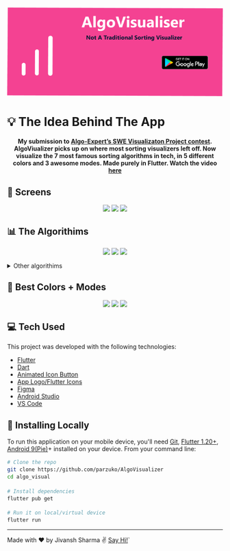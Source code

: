 <p align = "center">
  <a href="https://play.google.com/store/apps/details?id=com.jivansh.algo_visual"><img alt="Get it on Google Play"src="hero_av.png"></a>
</p>

# :bulb: The Idea Behind The App 

<h4 align="center">
My submission to <a href="https://www.algoexpert.io/swe-project-contests/2020-summer">Algo-Expert’s SWE Visualizaton Project contest</a>. AlgoViualizer picks up on where most sorting visualizers left off. Now visualize the 7 most famous sorting algorithms in tech, in  5 different colors and 3 awesome modes. Made purely in Flutter. Watch the video <a href = "youtube.com">here</a>
</h4>

## :eyes: Screens

<p align="center">
  <img src="https://media.giphy.com/media/nxJSkcIj5BPvnpuuTe/giphy.gif" />
  <img src="https://media.giphy.com/media/LMopfa2QDXNL7MuYIZ/giphy.gif" />
  <img src="https://media.giphy.com/media/w3vNWc2zKHJY8cpQnG/giphy.gif" />
  
</p>

## :bar_chart: The Algorithims 

<p align="center">
  <img src="https://media.giphy.com/media/6Jqb9G3dLqcwxjdfoH/giphy.gif" />
  <img src="https://media.giphy.com/media/NeioiEyChWFC8vlTNi/giphy.gif" />
  <img src="https://media.giphy.com/media/z6vR5jYuPRl5qvPZOg/giphy.gif" />
</p>

<details>
<summary>Other algorithims</summary>
<br/>
<p align="center">
  <img src="https://media.giphy.com/media/hk3zNCDNp0vVyCsZOY/giphy.gif" />
  <img src="https://media.giphy.com/media/VCRkKH081X7pB7Zpk3/giphy.gif" />
  <img src="https://media.giphy.com/media/goD34bIbMigMi5Dej3/giphy.gif" />
  
</p>
</details>

## :rainbow: Best Colors + Modes

<p align="center">
  <img src="https://media.giphy.com/media/BYmHEmV61fjIHLF46S/giphy.gif" />
  <img src="https://media.giphy.com/media/yy3RT37eZPG1ldszrg/giphy.gif" />
  <img src="https://media.giphy.com/media/Dka5UNIuBPsJuRssTq/giphy.gif" />
  
</p> 

## :computer: Tech Used

This project was developed with the following technologies:

- [Flutter](https://flutter.dev/)
- [Dart](https://dart.dev/)
- [Animated Icon Button](https://pub.dev/packages/animated_icon_button)
- [App Logo/Flutter Icons](https://pub.dev/packages/flutter_icons)
- [Figma](https://figma.com/) 
- [Android Studio](https://developer.android.com/studio/?gclid=Cj0KCQjw-af6BRC5ARIsAALPIlXC-_n8F-uSVjsBxiFbx9EGrdC7NguDndjGOgtQnYbqferF7JkOpjIaAs_jEALw_wcB&gclsrc=aw.ds)
- [VS Code](https://code.visualstudio.com/)


## :floppy_disk: Installing Locally

To run this application on your mobile device, you'll need [Git](https://git-scm.com), [Flutter 1.20+](https://flutter.dev/docs/get-started/install/windows), [Android 9(Pie)](https://www.android.com/versions/pie-9-0/)+ installed on your device. From your command line:

```bash
# Clone the repo
git clone https://github.com/parzuko/AlgoVisualizer
cd algo_visual

# Install dependencies
flutter pub get

# Run it on local/virtual device
flutter run
```

---

Made with ♥ by Jivansh Sharma :v: [Say Hi!](https://www.linkedin.com/in/jivansh/)`